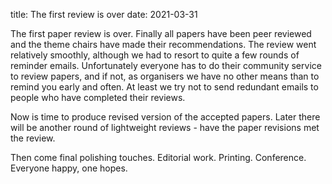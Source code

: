 title: The first review is over
date: 2021-03-31

The first paper review is over. Finally all papers have been peer reviewed and the theme chairs have made their recommendations. The review went relatively smoothly, although we had to resort to quite a few rounds of reminder emails. Unfortunately everyone has to do their community service to review papers, and if not, as organisers we have no other means than to remind you early and often. At least we try not to send redundant emails to people who have completed their reviews.

Now is time to produce revised version of the accepted papers. Later there will be another round of lightweight reviews - have the paper revisions met the review.

Then come final polishing touches. Editorial work. Printing. Conference. Everyone happy, one hopes.